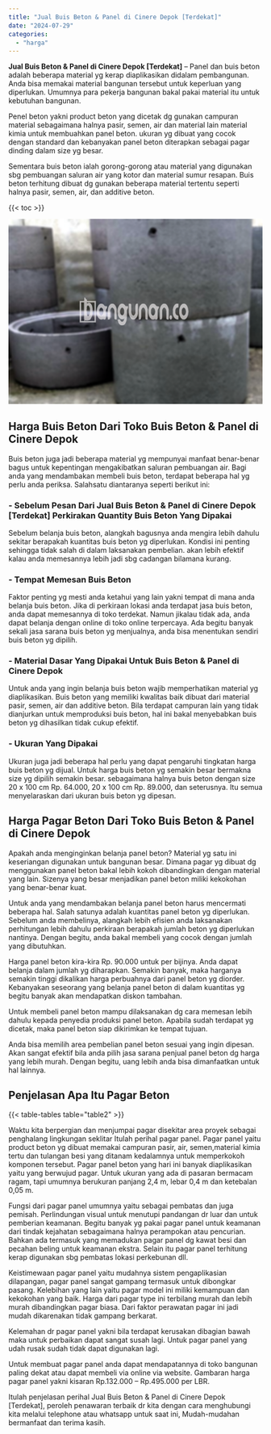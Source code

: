 ```yaml
---
title: "Jual Buis Beton & Panel di Cinere Depok [Terdekat]"
date: "2024-07-29"
categories: 
  - "harga"
---
```


**Jual Buis Beton & Panel di Cinere Depok \[Terdekat\]** – Panel dan buis beton adalah beberapa material yg kerap diaplikasikan didalam pembangunan. Anda bisa memakai material bangunan tersebut untuk keperluan yang diperlukan. Umumnya para pekerja bangunan bakal pakai material itu untuk kebutuhan bangunan.

Penel beton yakni product beton yang dicetak dg gunakan campuran material sebagaimana halnya pasir, semen, air dan material lain material kimia untuk membuahkan panel beton. ukuran yg dibuat yang cocok dengan standard dan kebanyakan panel beton diterapkan sebagai pagar dinding dalam size yg besar.

Sementara buis beton ialah gorong-gorong atau material yang digunakan sbg pembuangan saluran air yang kotor dan material sumur resapan. Buis beton terhitung dibuat dg gunakan beberapa material tertentu seperti halnya pasir, semen, air, dan additive beton.

{{< toc >}}

![Jual Buis Beton & Panel di Cinere Depok [Terdekat]](/images/jual-panel-buis-beton-murah-42.png)

## Harga Buis Beton Dari Toko Buis Beton & Panel di Cinere Depok

Buis beton juga jadi beberapa material yg mempunyai manfaat benar-benar bagus untuk kepentingan mengakibatkan saluran pembuangan air. Bagi anda yang mendambakan membeli buis beton, terdapat beberapa hal yg perlu anda periksa. Salahsatu diantaranya seperti berikut ini:

### \- Sebelum Pesan Dari Jual Buis Beton & Panel di Cinere Depok \[Terdekat\] Perkirakan Quantity Buis Beton Yang Dipakai

Sebelum belanja buis beton, alangkah bagusnya anda mengira lebih dahulu sekitar berapakah kuantitas buis beton yg diperlukan. Kondisi ini penting sehingga tidak salah di dalam laksanakan pembelian. akan lebih efektif kalau anda memesannya lebih jadi sbg cadangan bilamana kurang.

### \- Tempat Memesan Buis Beton

Faktor penting yg mesti anda ketahui yang lain yakni tempat di mana anda belanja buis beton. Jika di perkiraan lokasi anda terdapat jasa buis beton, anda dapat memesannya di toko terdekat. Namun jikalau tidak ada, anda dapat belanja dengan online di toko online terpercaya. Ada begitu banyak sekali jasa sarana buis beton yg menjualnya, anda bisa menentukan sendiri buis beton yg dipilih.

### \- Material Dasar Yang Dipakai Untuk Buis Beton & Panel di Cinere Depok

Untuk anda yang ingin belanja buis beton wajib memperhatikan material yg diaplikasikan. Buis beton yang memiliki kwalitas baik dibuat dari material pasir, semen, air dan additive beton. Bila terdapat campuran lain yang tidak dianjurkan untuk memproduksi buis beton, hal ini bakal menyebabkan buis beton yg dihasilkan tidak cukup efektif.

### \- Ukuran Yang Dipakai

Ukuran juga jadi beberapa hal perlu yang dapat pengaruhi tingkatan harga buis beton yg dijual. Untuk harga buis beton yg semakin besar bermakna size yg dipilih semakin besar. sebagaimana halnya buis beton dengan size 20 x 100 cm Rp. 64.000, 20 x 100 cm Rp. 89.000, dan seterusnya. Itu semua menyelaraskan dari ukuran buis beton yg dipesan.

## Harga Pagar Beton Dari Toko Buis Beton & Panel di Cinere Depok

Apakah anda menginginkan belanja panel beton? Material yg satu ini keseriangan digunakan untuk bangunan besar. Dimana pagar yg dibuat dg menggunakan panel beton bakal lebih kokoh dibandingkan dengan material yang lain. Sizenya yang besar menjadikan panel beton miliki kekokohan yang benar-benar kuat.

Untuk anda yang mendambakan belanja panel beton harus mencermati beberapa hal. Salah satunya adalah kuantitas panel beton yg diperlukan. Sebelum anda membelinya, alangkah lebih efisien anda laksanakan perhitungan lebih dahulu perkiraan berapakah jumlah beton yg diperlukan nantinya. Dengan begitu, anda bakal membeli yang cocok dengan jumlah yang dibutuhkan.

Harga panel beton kira-kira Rp. 90.000 untuk per bijinya. Anda dapat belanja dalam jumlah yg diharapkan. Semakin banyak, maka harganya semakin tinggi dikalikan harga perbuahnya dari panel beton yg diorder. Kebanyakan seseorang yang belanja panel beton di dalam kuantitas yg begitu banyak akan mendapatkan diskon tambahan.

Untuk membeli panel beton mampu dilaksanakan dg cara memesan lebih dahulu kepada penyedia produksi panel beton. Apabila sudah terdapat yg dicetak, maka panel beton siap dikirimkan ke tempat tujuan.

Anda bisa memilih area pembelian panel beton sesuai yang ingin dipesan. Akan sangat efektif bila anda pilih jasa sarana penjual panel beton dg harga yang lebih murah. Dengan begitu, uang lebih anda bisa dimanfaatkan untuk hal lainnya.

## Penjelasan Apa Itu Pagar Beton

{{< table-tables table="table2" >}}

Waktu kita berpergian dan menjumpai pagar disekitar area proyek sebagai penghalang lingkungan seklitar Itulah perihal pagar panel. Pagar panel yaitu product beton yg dibuat memakai campuran pasir, air, semen,material kimia tertu dan tulangan besi yang ditanam kedalamnya untuk memperkokoh komponen tersebut. Pagar panel beton yang hari ini banyak diaplikasikan yaitu yang berwujud pagar. Untuk ukuran yang ada di pasaran bermacam ragam, tapi umumnya berukuran panjang 2,4 m, lebar 0,4 m dan ketebalan 0,05 m.

Fungsi dari pagar panel umumnya yaitu sebagai pembatas dan juga pemisah. Perlindungan visual untuk menutupi pandangan dr luar dan untuk pemberian keamanan. Begitu banyak yg pakai pagar panel untuk keamanan dari tindak kejahatan sebagaimana halnya perampokan atau pencurian. Bahkan ada termasuk yang memadukan pagar panel dg kawat besi dan pecahan beling untuk keamanan ekstra. Selain itu pagar panel terhitung kerap digunakan sbg pembatas lokasi perkebunan dll.

Keistimewaan pagar panel yaitu mudahnya sistem pengaplikasian dilapangan, pagar panel sangat gampang termasuk untuk dibongkar pasang. Kelebihan yang lain yaitu pagar model ini miliki kemampuan dan kekokohan yang baik. Harga dari pagar type ini terbilang murah dan lebih murah dibandingkan pagar biasa. Dari faktor perawatan pagar ini jadi mudah dikarenakan tidak gampang berkarat.

Kelemahan dr pagar panel yakni bila terdapat kerusakan dibagian bawah maka untuk perbaikan dapat sangat susah lagi. Untuk pagar panel yang udah rusak sudah tidak dapat digunakan lagi.

Untuk membuat pagar panel anda dapat mendapatannya di toko bangunan paling dekat atau dapat membeli via online via website. Gambaran harga pagar panel yakni kisaran Rp.132.000 – Rp.495.000 per LBR.

Itulah penjelasan perihal Jual Buis Beton & Panel di Cinere Depok \[Terdekat\], peroleh penawaran terbaik dr kita dengan cara menghubungi kita melalui telephone atau whatsapp untuk saat ini, Mudah-mudahan bermanfaat dan terima kasih.
